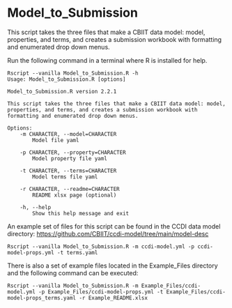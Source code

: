 # Model_to_Submission
This script takes the three files that make a CBIIT data model: model, properties, and terms, and creates a submission workbook with formatting and enumerated drop down menus.

Run the following command in a terminal where R is installed for help.

```
Rscript --vanilla Model_to_Submission.R -h
Usage: Model_to_Submission.R [options]

Model_to_Submission.R version 2.2.1

This script takes the three files that make a CBIIT data model: model, properties, and terms, and creates a submission workbook with formatting and enumerated drop down menus.

Options:
	-m CHARACTER, --model=CHARACTER
		Model file yaml

	-p CHARACTER, --property=CHARACTER
		Model property file yaml

	-t CHARACTER, --terms=CHARACTER
		Model terms file yaml

	-r CHARACTER, --readme=CHARACTER
		README xlsx page (optional)

	-h, --help
		Show this help message and exit
```

An example set of files for this script can be found in the CCDI data model directory: https://github.com/CBIIT/ccdi-model/tree/main/model-desc

```
Rscript --vanilla Model_to_Submission.R -m ccdi-model.yml -p ccdi-model-props.yml -t terms.yaml
```

There is also a set of example files located in the Example_Files directory and the following command can be executed:
```
Rscript --vanilla Model_to_Submission.R -m Example_Files/ccdi-model.yml -p Example_Files/ccdi-model-props.yml -t Example_Files/ccdi-model-props_terms.yaml -r Example_README.xlsx
```
